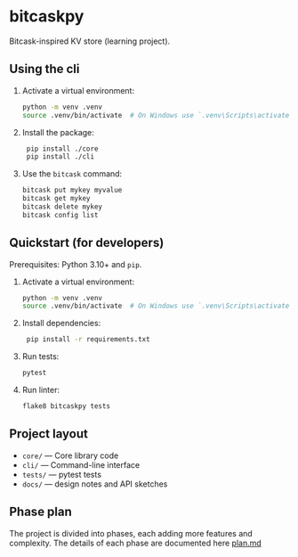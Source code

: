 # bitcaskpy

Bitcask-inspired KV store (learning project).

## Using the cli

1. Activate a virtual environment:

   ```bash
   python -m venv .venv
   source .venv/bin/activate  # On Windows use `.venv\Scripts\activate`
   ```

2. Install the package:

   ```bash
    pip install ./core
    pip install ./cli
    ```
3. Use the `bitcask` command:
    ```bash
    bitcask put mykey myvalue
    bitcask get mykey
    bitcask delete mykey
    bitcask config list
    ```

## Quickstart (for developers)

Prerequisites: Python 3.10+ and `pip`.

1. Activate a virtual environment:

   ```bash
   python -m venv .venv
   source .venv/bin/activate  # On Windows use `.venv\Scripts\activate`
   ```

2. Install dependencies:

   ```bash
    pip install -r requirements.txt
    ```

3. Run tests:
    ```bash
    pytest
    ```

4. Run linter:
    ```bash
    flake8 bitcaskpy tests
    ```

## Project layout

- `core/` — Core library code
- `cli/` — Command-line interface
- `tests/` — pytest tests
- `docs/` — design notes and API sketches

## Phase plan

The project is divided into phases, each adding more features and complexity.
The details of each phase are documented here [plan.md](./plan.md)